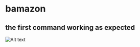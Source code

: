 # bamazon
## the first command working as expected 

![Alt text](/screen_shots/list_inventory?raw=true "list_inventory")